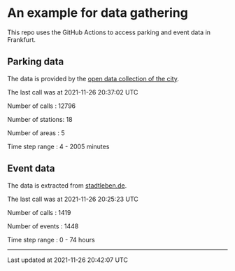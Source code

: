 # An example for data gathering

This repo uses the GitHub Actions to access parking and event data in Frankfurt.

## Parking data
The data is provided by the [open data collection of the city](https://www.offenedaten.frankfurt.de/).

The last call was at 2021-11-26 20:37:02 UTC

Number of calls   : 12796

Number of stations:    18

Number of areas   :     5

Time step range   :     4 -  2005 minutes


## Event data
The data is extracted from [stadtleben.de](https://stadtleben.de/frankfurt/).

The last call was at 2021-11-26 20:25:23 UTC

Number of calls   : 1419

Number of events  : 1448

Time step range   :    0 -   74 hours


----

Last updated at 2021-11-26 20:42:07 UTC
